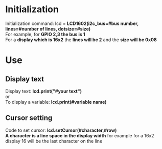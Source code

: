 # Initialization
Initialization command: lcd = __LCD1602(i2c_bus=#bus number, lines=#number of lines, dotsize=#size)__
<br>
For example, for __GPIO 2,3 the bus is 1__
<br>
For a __display which is 16x2__ the __lines will be 2__ and the __size will be 0x08__
# Use
## Display text
Display text: __lcd.print("#your text")__
<br>
or
<br>
To display a variable: __lcd.print(#variable name)__
## Cursor setting
Code to set cursor: __lcd.setCursor(#character,#row)__
<br>
__A character is a line space in the display width__ for example for a 16x2 display 16 will be the last character on the line
